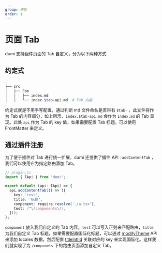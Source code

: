 ```yaml
---
group: 进阶
order: 1
---
```


# 页面 Tab

dumi 支持组件页面的 Tab 自定义，分为以下两种方式

## 约定式

```bash
.
├── src
│   ├── Foo
│   │   ├── index.md
│   │   └── index.$tab-api.md  # Tab 内容
```

约定式就是不用手写配置，通过判断 md 文件命名是否带有 `$tab-` ，此文件将作为 Tab 的内容部分，如上所示，`index.$tab-api.md` 会作为 `index.md` 的 Tab 呈现。此处 `api` 作为 Tab 的 key 值，如果需要配置 Tab 标题，可以使用 FrontMatter 来定义。

## 通过插件注册

为了便于插件对 Tab 进行统一扩展，dumi 还提供了插件 API : `addContentTab` ，我们可以使用它为指定路由添加 Tab。

```ts
// plugin.ts
import { IApi } from 'dumi';

export default (api: IApi) => {
  api.addContentTab(() => ({
    key: 'test',
    title: '标题',
    component: require.resolve('./a.tsx'),
    test: /^\/components\//,
  }));
};
```

`component` 放入我们自定义的 Tab 内容，`test` 可以写入正则来匹配路由，`title` 为我们自定义 Tab 标题，如果需要配置国际化标题，可以通过 [modifyTheme](/plugin/api#modifytheme) API 来添加 locales 数据，然后配置 [titleIntlId](/plugin/api#addcontenttab) 关联对应的 key 来实现国际化。这样我们就实现了为 `/componets` 下的路由页面添加自定义 Tab。
